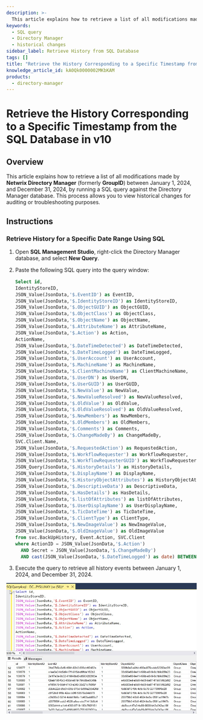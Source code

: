 ```yaml
---
description: >-
  This article explains how to retrieve a list of all modifications made by Netwrix Directory Manager between January 1, 2024, and December 31, 2024, by running a SQL query against the Directory Manager database.
keywords:
  - SQL query
  - Directory Manager
  - historical changes
sidebar_label: Retrieve History from SQL Database
tags: []
title: "Retrieve the History Corresponding to a Specific Timestamp from the SQL Database in v10"
knowledge_article_id: kA0Qk0000002MKbKAM
products:
  - directory-manager
---
```


# Retrieve the History Corresponding to a Specific Timestamp from the SQL Database in v10

## Overview

This article explains how to retrieve a list of all modifications made by **Netwrix Directory Manager** (formerly **GroupID**) between January 1, 2024, and December 31, 2024, by running a SQL query against the Directory Manager database. This process allows you to view historical changes for auditing or troubleshooting purposes.

## Instructions

### Retrieve History for a Specific Date Range Using SQL

1. Open **SQL Management Studio**, right-click the Directory Manager database, and select **New Query**.
2. Paste the following SQL query into the query window:

   ```sql
   Select id,
   IdentityStoreID,
   JSON_Value(JsonData,'$.EventID') as EventID,
   JSON_Value(JsonData,'$.IdentityStoreID') as IdentityStoreID,
   JSON_Value(JsonData,'$.ObjectGUID') as ObjectGUID,
   JSON_Value(JsonData,'$.ObjectClass') as ObjectClass,
   JSON_Value(JsonData,'$.ObjectName') as ObjectName,
   JSON_Value(JsonData,'$.AttributeName') as AttributeName,
   JSON_Value(JsonData,'$.Action') as Action,
   ActionName,
   JSON_Value(JsonData,'$.DateTimeDetected') as DateTimeDetected,
   JSON_Value(JsonData,'$.DateTimeLogged') as DateTimeLogged,
   JSON_Value(JsonData,'$.UserAccount') as UserAccount,
   JSON_Value(JsonData,'$.MachineName') as MachineName,
   JSON_Value(JsonData,'$.ClientMachineName') as ClientMachineName,
   JSON_Value(JsonData,'$.UserDN') as UserDN,
   JSON_Value(JsonData,'$.UserGUID') as UserGUID,
   JSON_Value(JsonData,'$.NewValue') as NewValue,
   JSON_Value(JsonData,'$.NewValueResolved') as NewValueResolved,
   JSON_Value(JsonData,'$.OldValue') as OldValue,
   JSON_Value(JsonData,'$.OldValueResolved') as OldValueResolved,
   JSON_Value(JsonData,'$.NewMembers') as NewMembers,
   JSON_Value(JsonData,'$.OldMembers') as OldMembers,
   JSON_Value(JsonData,'$.Comments') as Comments,
   JSON_Value(JsonData,'$.ChangeMadeBy') as ChangeMadeBy,
   SVC.Client.Name,
   JSON_Value(JsonData,'$.RequestedAction') as RequestedAction,
   JSON_Value(JsonData,'$.WorkflowRequester') as WorkflowRequester,
   JSON_Value(JsonData,'$.WorkflowRequesterGUID') as WorkflowRequesterGUID,
   JSON_Query(JsonData,'$.HistoryDetails') as HistoryDetails,
   JSON_Value(JsonData,'$.DisplayName') as DisplayName,
   JSON_Value(JsonData,'$.HistoryObjectAttributes') as HistoryObjectAttributes,
   JSON_Value(JsonData,'$.DescriptiveData') as DescriptiveData,
   JSON_Value(JsonData,'$.HasDetails') as HasDetails,
   JSON_Value(JsonData,'$.listOfAttributes') as listOfAttributes,
   JSON_Value(JsonData,'$.UserDisplayName') as UserDisplayName,
   JSON_Value(JsonData,'$.TicDateTime') as TicDateTime,
   JSON_Value(JsonData,'$.ClientType') as ClientType,
   JSON_Value(JsonData,'$.NewImageValue') as NewImageValue,
   JSON_Value(JsonData,'$.OldImageValue') as OldImageValue
   from svc.BackUpHistory, Event.Action, SVC.Client
   where ActionID = JSON_Value(JsonData,'$.Action')
     AND Secret = JSON_Value(JsonData,'$.ChangeMadeBy')
     AND cast(JSON_Value(JsonData,'$.DateTimeLogged') as date) BETWEEN '2024-01-1' AND '2024-12-31';
   ```

3. Execute the query to retrieve all history events between January 1, 2024, and December 31, 2024.

![Query results showing history events in SQL Management Studio](./images/servlet_image_4fff323ed49a.png)